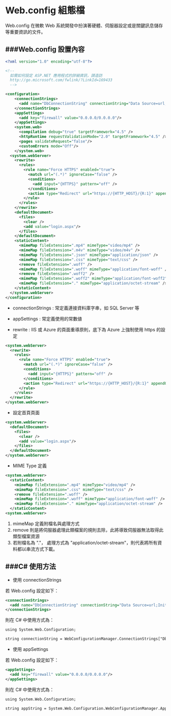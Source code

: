 # Web.config 組態檔

<script type="text/javascript" src="../js/general.js"></script>

Web.config 在微軟 Web 系統開發中扮演著硬體、伺服器設定或是關鍵訊息儲存等重要資訊的文件。

###Web.config 設置內容
---

```XML
<?xml version="1.0" encoding="utf-8"?>

<!--
  如需如何設定 ASP.NET 應用程式的詳細資訊，請造訪
  http://go.microsoft.com/fwlink/?LinkId=169433
  -->

<configuration>
    <connectionStrings>     
      <add name="DbConnectionString" connectionString="Data Source=url;Initial Catalog=initDB;User ID=user;Password=pwd" providerName="System.Data.SqlClient" />
    </connectionStrings>
    <appSettings>
      <add key="firewall" value="0.0.0.0/0.0.0.0"/>
    </appSettings>
    <system.web>
      <compilation debug="true" targetFramework="4.5" />
      <httpRuntime requestValidationMode="2.0" targetFramework="4.5" />
      <pages validateRequest="false"/>
      <customErrors mode="Off"/>
    </system.web>
  <system.webServer>
    <rewrite>
      <rules>
        <rule name="Force HTTPS" enabled="true">
          <match url="(.*)" ignoreCase="false" />
          <conditions>
            <add input="{HTTPS}" pattern="off" />
          </conditions>
          <action type="Redirect" url="https://{HTTP_HOST}/{R:1}" appendQueryString="true" redirectType="Permanent" />
        </rule>
      </rules>
    </rewrite>
    <defaultDocument>
      <files>
        <clear />
        <add value="login.aspx"/>
      </files>
    </defaultDocument>
    <staticContent>
      <mimeMap fileExtension=".mp4" mimeType="video/mp4" />
      <mimeMap fileExtension=".m4v" mimeType="video/m4v" />
      <mimeMap fileExtension=".json" mimeType="application/json" />
      <mimeMap fileExtension=".css" mimeType="text/css" />
      <remove fileExtension=".woff" />
      <mimeMap fileExtension=".woff" mimeType="application/font-woff" />
      <remove fileExtension=".woff2" />
      <mimeMap fileExtension=".woff2" mimeType="application/font-woff2" />
      <mimeMap fileExtension="." mimeType="application/octet-stream" />
    </staticContent>
  </system.webServer>  
</configuration>
```

* connectionStrings : 常定義連接資料庫字串，如 SQL Server 等

* appSettings : 常定義使用的常數値

* rewrite : IIS 或 Azure 的頁面重導原則，底下為 Azure 上強制使用 https 的設定

```XML
<system.webServer>
  <rewrite>
    <rules>
      <rule name="Force HTTPS" enabled="true">
        <match url="(.*)" ignoreCase="false" />
        <conditions>
          <add input="{HTTPS}" pattern="off" />
        </conditions>
        <action type="Redirect" url="https://{HTTP_HOST}/{R:1}" appendQueryString="true" redirectType="Permanent" />
      </rule>
    </rules>
  </rewrite>
</system.webServer>
```

* 設定首頁頁面

```Xml
<system.webServer>
  <defaultDocument>
    <files>
      <clear />
      <add value="login.aspx"/>
    </files>
  </defaultDocument>
</system.webServer>
```

* MIME Type 定義

```Xml
<system.webServer>
  <staticContent>
    <mimeMap fileExtension=".mp4" mimeType="video/mp4" />
    <mimeMap fileExtension=".css" mimeType="text/css" />
    <remove fileExtension=".woff" />
    <mimeMap fileExtension=".woff" mimeType="application/font-woff" />
    <mimeMap fileExtension="." mimeType="application/octet-stream" />
  </staticContent>
<system.webServer>
```

  1. mimeMap 定義附檔名與處理方式
  2. remove 則是將伺服器處理此類檔案的規則去除，此將導致伺服器無法取得此類型檔案資源
  3. 若附檔名為 "."， 處理方式為 "application/octet-stream"，則代表將所有資料都以串流方式下載。

###C# 使用方法
---

* 使用 connectionStrings

若 Web.config 設定如下：

```Xml
<connectionStrings>     
  <add name="DbConnectionString" connectionString="Data Source=url;Initial Catalog=initDB;User ID=user;Password=pwd" providerName="System.Data.SqlClient" />
</connectionStrings>
```

則在 C# 中使用方式為：

```Xml
using System.Web.Configuration;

string connectionString = WebConfigurationManager.ConnectionStrings["DbConnectionString"].ConnectionString;
```

* 使用 appSettings

若 Web.config 設定如下：

```Xml
<appSettings>
  <add key="firewall" value="0.0.0.0/0.0.0.0"/>
</appSettings>
```

則在 C# 中使用方式為：

```Xml
using System.Web.Configuration;

string appString = System.Web.Configuration.WebConfigurationManager.AppSettings["firewall"];
```









